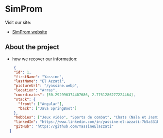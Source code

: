 # SimProm

Visit our site:

- [SimProm website](https://main--celadon-palmier-7d95a3.netlify.app/) 

## About the project

- how we recover our information:

```json
    {
    "id": 1,
    "firstName": "Yassine",
    "lastName": "El Azzati",
    "pictureUrl": "/yassine.webp",
    "location": "Arras",
    "coordinates": [50.292996374407686, 2.7761286277224464],
    "stack": {
      "front": ["Angular"],
      "back": ["Java SpringBoot"]
    },
    "hobbies": ["Jeux vidéo", "Sports de combat", "Chats (Nala et Jasmine)"],
    "linkedIn": "https://www.linkedin.com/in/yassine-el-azzati-7b5a331b8/",
    "gitHub": "https://github.com/YassineElazzati"
  }
```
